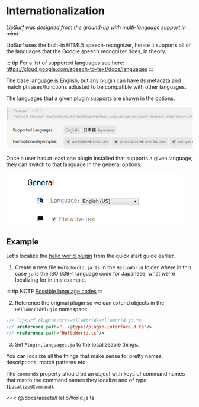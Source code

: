 # Internationalization

_LipSurf was designed from the ground-up with multi-language support in mind._


LipSurf uses the built-in HTML5 speech-recognizer, hence it supports all of the languages that
the Google speech recognizer does, in theory.

::: tip
For a list of supported languages see here: <https://cloud.google.com/speech-to-text/docs/languages>
:::

The base language is English, but any plugin can have its metadata and match phrases/functions adjusted to be compatible with other languages.

The languages that a given plugin supports are shown in the options.

![Screenshot of plugin's supported languages](./assets/img/plugin-supported-langs.png)

Once a user has at least one plugin installed that supports a given language, they can switch to that language in the general options.

![Screenshot of language selection in the options](./assets/img/lang-option.png)

## Example
Let's localize the [hello world plugin](/quick-start.md#hello-world-plugin) from the quick start guide earlier.

 1. Create a new file `HelloWorld.ja.ts` in the `HelloWorld` folder where in this case `ja` is the ISO 639-1 language code for Japanese, what we're localizing for in this example.

  ::: tip NOTE
  [Possible language codes](https://en.wikipedia.org/wiki/List_of_ISO_639-1_codes)
  :::

 2. Reference the original plugin so we can extend objects in the `HelloWorldPlugin` namespace.

 ```ts
 /// lipsurf-plugins/src/HelloWorld/HelloWorld.ja.ts
 /// <reference path="../@types/plugin-interface.d.ts"/>
 /// <reference path="HelloWorld.ts"/>
 ```

  3. Set `Plugin.languages.ja` to the localizeable things.

  You can localize all the things that make sense to: pretty names, descriptions, match patterns etc.

  The `commands` property should be an object with keys of command names that match the command names they localize and of type [`ILocalizedCommand`](/api-reference/command.md#ilocalizedcommand)).

<<< @/docs/assets/HelloWorld.ja.ts
